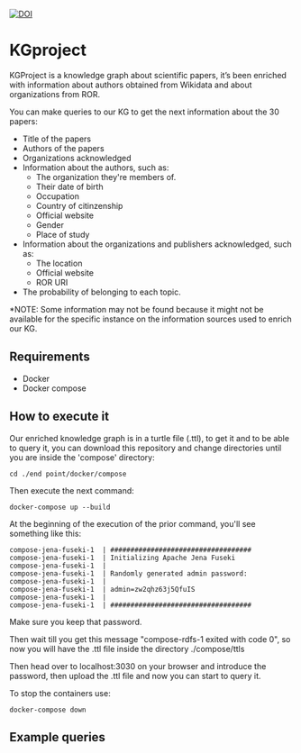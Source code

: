 [![DOI](https://zenodo.org/badge/596545346.svg)](https://zenodo.org/badge/latestdoi/596545346)
# KGproject

KGProject is a knowledge graph about scientific papers, it’s been enriched with
information about authors obtained from Wikidata and about organizations
from ROR.

You can make queries to our KG to get the next information about the 30 papers:
- Title of the papers
- Authors of the papers
- Organizations acknowledged
- Information about the authors, such as:
   - The organization they're members of.
   - Their date of birth
   - Occupation
   - Country of citinzenship
   - Official website
   - Gender
   - Place of study
- Information about the organizations and publishers acknowledged, such as:
   - The location
   - Official website 
   - ROR URI 
- The probability of belonging to each topic.

*NOTE: Some information may not be found because it might not be available for the specific instance on the information sources used to enrich our KG.

## Requirements

- Docker
- Docker compose

## How to execute it
Our enriched knowledge graph is in a turtle file (.ttl), to get it and to be able to query it, you can download this repository and change directories until you are inside the 'compose' directory:

```
cd ./end point/docker/compose
```
Then execute the next command:
```
docker-compose up --build
```
At the beginning of the execution of the prior command, you'll see something like this:
```
compose-jena-fuseki-1  | ###################################
compose-jena-fuseki-1  | Initializing Apache Jena Fuseki
compose-jena-fuseki-1  | 
compose-jena-fuseki-1  | Randomly generated admin password:
compose-jena-fuseki-1  | 
compose-jena-fuseki-1  | admin=zw2qhz63j5QfuIS
compose-jena-fuseki-1  | 
compose-jena-fuseki-1  | ###################################
```
Make sure you keep that password.

Then wait till you get this message "compose-rdfs-1 exited with code 0", so now you will have the .ttl file inside the directory ./compose/ttls

Then head over to localhost:3030 on your browser and introduce the password, then upload the .ttl file and now you can start to query it.

To stop the containers use:
```
docker-compose down
```

## Example queries

